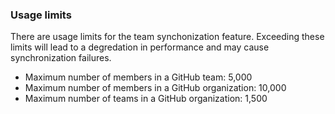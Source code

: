 ### Usage limits

There are usage limits for the team synchonization feature.  Exceeding these limits will lead to a degredation in performance and may cause synchronization failures.

- Maximum number of members in a GitHub team: 5,000
- Maximum number of members in a GitHub organization: 10,000
- Maximum number of teams in a GitHub organization: 1,500
